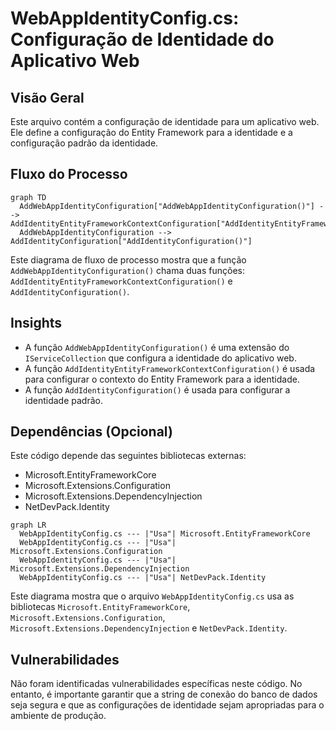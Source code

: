 # WebAppIdentityConfig.cs: Configuração de Identidade do Aplicativo Web

## Visão Geral
Este arquivo contém a configuração de identidade para um aplicativo web. Ele define a configuração do Entity Framework para a identidade e a configuração padrão da identidade.

## Fluxo do Processo
```mermaid
graph TD
  AddWebAppIdentityConfiguration["AddWebAppIdentityConfiguration()"] --> AddIdentityEntityFrameworkContextConfiguration["AddIdentityEntityFrameworkContextConfiguration()"]
  AddWebAppIdentityConfiguration --> AddIdentityConfiguration["AddIdentityConfiguration()"]
```
Este diagrama de fluxo de processo mostra que a função `AddWebAppIdentityConfiguration()` chama duas funções: `AddIdentityEntityFrameworkContextConfiguration()` e `AddIdentityConfiguration()`.

## Insights
- A função `AddWebAppIdentityConfiguration()` é uma extensão do `IServiceCollection` que configura a identidade do aplicativo web.
- A função `AddIdentityEntityFrameworkContextConfiguration()` é usada para configurar o contexto do Entity Framework para a identidade.
- A função `AddIdentityConfiguration()` é usada para configurar a identidade padrão.

## Dependências (Opcional)
Este código depende das seguintes bibliotecas externas:
- Microsoft.EntityFrameworkCore
- Microsoft.Extensions.Configuration
- Microsoft.Extensions.DependencyInjection
- NetDevPack.Identity

```mermaid
graph LR
  WebAppIdentityConfig.cs --- |"Usa"| Microsoft.EntityFrameworkCore
  WebAppIdentityConfig.cs --- |"Usa"| Microsoft.Extensions.Configuration
  WebAppIdentityConfig.cs --- |"Usa"| Microsoft.Extensions.DependencyInjection
  WebAppIdentityConfig.cs --- |"Usa"| NetDevPack.Identity
```
Este diagrama mostra que o arquivo `WebAppIdentityConfig.cs` usa as bibliotecas `Microsoft.EntityFrameworkCore`, `Microsoft.Extensions.Configuration`, `Microsoft.Extensions.DependencyInjection` e `NetDevPack.Identity`.

## Vulnerabilidades
Não foram identificadas vulnerabilidades específicas neste código. No entanto, é importante garantir que a string de conexão do banco de dados seja segura e que as configurações de identidade sejam apropriadas para o ambiente de produção.